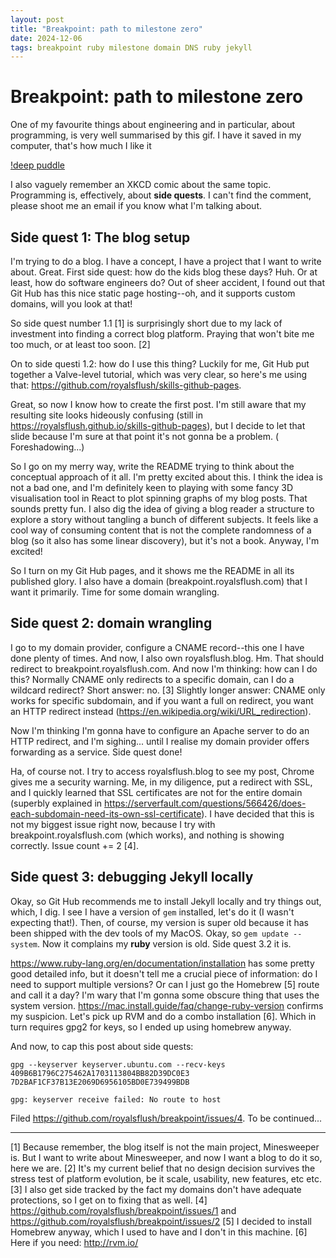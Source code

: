 ```yaml
---
layout: post
title: "Breakpoint: path to milestone zero"
date: 2024-12-06
tags: breakpoint ruby milestone domain DNS ruby jekyll
---
```

# Breakpoint: path to milestone zero

One of my favourite things about engineering and in particular, about
programming, is very well summarised by this gif. I have it saved in my
computer, that's how much I like it

[!deep puddle](/assets/deep_puddle.gif)

I also vaguely remember an XKCD comic about the same topic. Programming is,
effectively, about **side quests**. I can't find the comment, please shoot me an
email if you know what I'm talking about.

## Side quest 1: The blog setup

I'm trying to do a blog. I have a concept, I have a project that I want to write
about. Great. First side quest: how do the kids blog these days? Huh. Or at
least, how do software engineers do? Out of sheer accident, I found out that Git
Hub has this nice static page hosting--oh, and it supports custom domains, will
you look at that!

So side quest number 1.1 [1] is surprisingly short due to my lack of
investment into finding a correct blog platform. Praying that won't bite me too
much, or at least too soon. [2]

On to side questi 1.2: how do I use this thing? Luckily for me, Git Hub put
together a Valve-level tutorial, which was very clear, so here's me using that:
https://github.com/royalsflush/skills-github-pages.

Great, so now I know how to create the first post. I'm still aware that my
resulting site looks hideously confusing (still in
https://royalsflush.github.io/skills-github-pages), but I decide to let that
slide because I'm sure at that point it's not gonna be a problem. (
Foreshadowing...)

So I go on my merry way, write the README trying to think about the conceptual
approach of it all. I'm pretty excited about this. I think the idea is not a bad
one, and I'm definitely keen to playing with some fancy 3D visualisation tool
in React to plot spinning graphs of my blog posts. That sounds pretty fun. I
also dig the idea of giving a blog reader a structure to explore a story without
tangling a bunch of different subjects. It feels like a cool way of consuming
content that is not the complete randomness of a blog (so it also has some
linear discovery), but it's not a book. Anyway, I'm excited!

So I turn on my Git Hub pages, and it shows me the README in all its published
glory. I also have a domain (breakpoint.royalsflush.com) that I want it
primarily. Time for some domain wrangling.

## Side quest 2: domain wrangling

I go to my domain provider, configure a CNAME record--this one I have
done plenty of times. And now, I also own royalsflush.blog. Hm. That should
redirect to breakpoint.royalsflush.com. And now I'm thinking: how can I do this?
Normally CNAME only redirects to a specific domain, can I do a wildcard
redirect? Short answer: no. [3] Slightly longer answer: CNAME only works for
specific subdomain, and if you want a full on redirect, you want an HTTP
redirect instead (https://en.wikipedia.org/wiki/URL_redirection).

Now I'm thinking I'm gonna have to configure an Apache server to do an HTTP
redirect, and I'm sighing... until I realise my domain provider offers
forwarding as a service. Side quest done!

Ha, of course not. I try to access royalsflush.blog to see my post, Chrome gives
me a security warning. Me, in my diligence, put a redirect with SSL, and I
quickly learned that SSL certificates are not for the entire domain (superbly
explained in https://serverfault.com/questions/566426/does-each-subdomain-need-its-own-ssl-certificate).
I have decided that this is not my biggest issue right now, because I try with
breakpoint.royalsflush.com (which works), and nothing is showing correctly. 
Issue count += 2 [4].

## Side quest 3: debugging Jekyll locally

Okay, so Git Hub recommends me to install Jekyll locally and try things out,
which, I dig. I see I have a version of `gem` installed, let's do it (I wasn't
expecting that!). Then, of course, my version is super old because it has been
shipped with the dev tools of my MacOS. Okay, so `gem update --system`. Now it
complains my **ruby** version is old. Side quest 3.2 it is.

https://www.ruby-lang.org/en/documentation/installation has some pretty good
detailed info, but it doesn't tell me a crucial piece of information: do I need
to support multiple versions? Or can I just go the Homebrew [5] route and call
it a day? I'm wary that I'm gonna some obscure thing that uses the system
version. https://mac.install.guide/faq/change-ruby-version confirms my
suspicion. Let's pick up RVM and do a combo installation [6]. Which in turn
requires gpg2 for keys, so I ended up using homebrew anyway.

And now, to cap this post about side quests:

```
gpg --keyserver keyserver.ubuntu.com --recv-keys 409B6B1796C275462A1703113804BB82D39DC0E3 7D2BAF1CF37B13E2069D6956105BD0E739499BDB

gpg: keyserver receive failed: No route to host
```

Filed https://github.com/royalsflush/breakpoint/issues/4. To be continued...

---
[1] Because remember, the blog itself is not the main project, Minesweeper is.
But I want to write about Minesweeper, and now I want a blog to do it so, here
we are.
[2] It's my current belief that no design decision
survives the stress test of platform evolution, be it scale, usability, new
features, etc etc.
[3] I also get side tracked by the fact my domains don't have adequate
protections, so I get on to fixing that as well.
[4] https://github.com/royalsflush/breakpoint/issues/1 and
https://github.com/royalsflush/breakpoint/issues/2
[5] I decided to install Homebrew anyway, which I used to have and I don't in
this machine.
[6] Here if you need: http://rvm.io/
